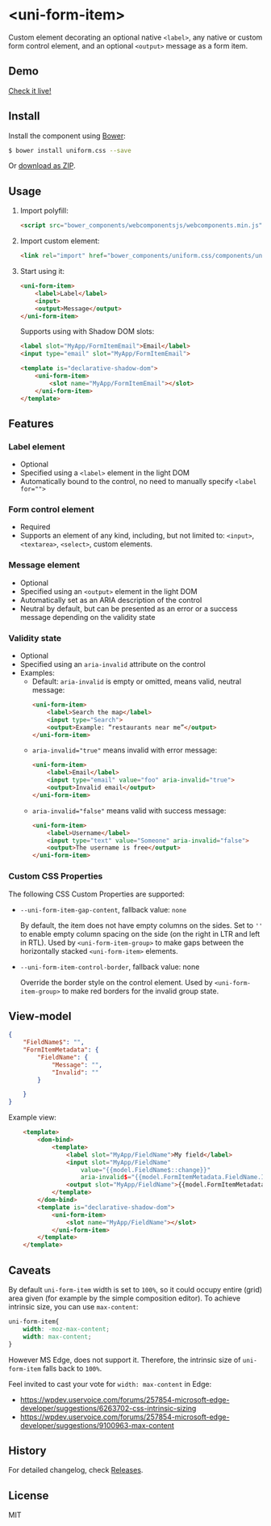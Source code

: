 # &lt;uni-form-item&gt;

Custom element decorating an optional native `<label>`, any native or custom
form control element, and an optional `<output>` message as a form item.

## Demo

[Check it live!](https://starcounter.github.io/uniform.css/components/uni-form-item)

## Install

Install the component using [Bower](http://bower.io/):

```sh
$ bower install uniform.css --save
```

Or [download as ZIP](https://github.com/Starcounter/uniform.css/archive/master.zip).

## Usage

1. Import polyfill:

    ```html
    <script src="bower_components/webcomponentsjs/webcomponents.min.js"></script>
    ```

2. Import custom element:

    ```html
    <link rel="import" href="bower_components/uniform.css/components/uni-form-item/uni-form-item.html">
    ```

3. Start using it:

    ```html
    <uni-form-item>
        <label>Label</label>
        <input>
        <output>Message</output>
    </uni-form-item>
    ```

    Supports using with Shadow DOM slots:

    ```html
    <label slot="MyApp/FormItemEmail">Email</label>
    <input type="email" slot="MyApp/FormItemEmail">

    <template is="declarative-shadow-dom">
        <uni-form-item>
            <slot name="MyApp/FormItemEmail"></slot>
        </uni-form-item>
    </template>
    ```

## Features

### Label element

- Optional
- Specified using a `<label>` element in the light DOM
- Automatically bound to the control, no need to manually specify
    `<label for="">`

### Form control element

- Required
- Supports an element of any kind, including, but not limited to: `<input>`,
    `<textarea>`, `<select>`, custom elements.

### Message element

- Optional
- Specified using an `<output>` element in the light DOM
- Automatically set as an ARIA description of the control
- Neutral by default, but can be presented as an error or a success message
    depending on the validity state

### Validity state

- Optional
- Specified using an `aria-invalid` attribute on the control
- Examples:
    - Default: `aria-invalid` is empty or omitted, means valid, neutral message:
        ```html
        <uni-form-item>
            <label>Search the map</label>
            <input type="Search">
            <output>Example: “restaurants near me”</output>
        </uni-form-item>
        ```
    - `aria-invalid="true"` means invalid with error message:
        ```html
        <uni-form-item>
            <label>Email</label>
            <input type="email" value="foo" aria-invalid="true">
            <output>Invalid email</output>
        </uni-form-item>
        ```
    - `aria-invalid="false"` means valid with success message:
        ```html
        <uni-form-item>
            <label>Username</label>
            <input type="text" value="Someone" aria-invalid="false">
            <output>The username is free</output>
        </uni-form-item>
        ```

### Custom CSS Properties

The following CSS Custom Properties are supported:

- `--uni-form-item-gap-content`, fallback value: `none`

    By default, the item does not have empty columns on the sides. Set to `''`
    to enable empty column spacing on the side (on the right in LTR
    and left in RTL). Used by `<uni-form-item-group>` to make gaps between
    the horizontally stacked `<uni-form-item>` elements.

- `--uni-form-item-control-border`, fallback value: none

    Override the border style on the control element. Used
    by `<uni-form-item-group>` to make red borders for the invalid group state.

## View-model

```json
{
    "FieldName$": "",
    "FormItemMetadata": {
        "FieldName": {
            "Message": "",
            "Invalid": ""
        }

    }
}
```

Example view:

```html
    <template>
        <dom-bind>
            <template>
                <label slot="MyApp/FieldName">My field</label>
                <input slot="MyApp/FieldName"
                    value="{{model.FieldName$::change}}"
                    aria-invalid$="{{model.FormItemMetadata.FieldName.Invalid}}">
                <output slot="MyApp/FieldName">{{model.FormItemMetadata.FieldName.Message}}</output>
            </template>
        </dom-bind>
        <template is="declarative-shadow-dom">
            <uni-form-item>
                <slot name="MyApp/FieldName"></slot>
            </uni-form-item>
        </template>
    </template>
```

## Caveats

By default `uni-form-item` width is set to `100%`, so it could occupy entire (grid) area given (for example by the simple composition editor).
To achieve intrinsic size, you can use `max-content`:
```css
uni-form-item{
    width: -moz-max-content;
    width: max-content;
}
```

However MS Edge, does not support it. Therefore, the intrinsic size of `uni-form-item` falls back to `100%`.

Feel invited to cast your vote for `width: max-content` in Edge:
 - https://wpdev.uservoice.com/forums/257854-microsoft-edge-developer/suggestions/6263702-css-intrinsic-sizing
 - https://wpdev.uservoice.com/forums/257854-microsoft-edge-developer/suggestions/9100963-max-content

## History

For detailed changelog, check [Releases](https://github.com/Starcounter/Uniform.css/releases).

## License

MIT
